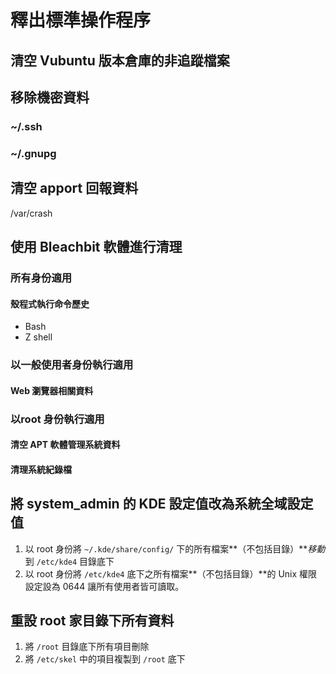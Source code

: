 # 釋出標準操作程序
## 清空 Vubuntu 版本倉庫的非追蹤檔案

## 移除機密資料
### ~/.ssh
### ~/.gnupg

## 清空 apport 回報資料
/var/crash

## 使用 Bleachbit 軟體進行清理
### 所有身份適用
#### 殼程式執行命令歷史
* Bash
* Z shell

### 以一般使用者身份執行適用
#### Web 瀏覽器相關資料

### 以root 身份執行適用
#### 清空 APT 軟體管理系統資料
#### 清理系統紀錄檔

## 將 system_admin 的 KDE 設定值改為系統全域設定值
1. 以 root 身份將 `~/.kde/share/config/` 下的所有檔案**（不包括目錄）***移動*到 `/etc/kde4` 目錄底下
2. 以 root 身份將 `/etc/kde4` 底下之所有檔案**（不包括目錄）**的 Unix 權限設定設為 0644 讓所有使用者皆可讀取。

## 重設 root 家目錄下所有資料
1. 將 `/root` 目錄底下所有項目刪除
2. 將 `/etc/skel` 中的項目複製到 `/root` 底下
